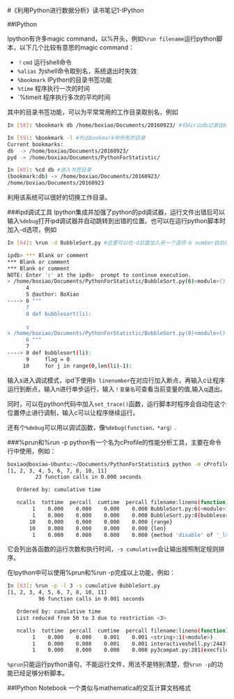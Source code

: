 #《利用Python进行数据分析》读书笔记1-IPython


##IPython

Ipython有许多magic command，以%开头，例如`%run filename`运行python脚本，以下几个比较有意思的magic command：

* `！cmd` 	运行shell命令
* `%alias` 	为shell命令取别名，系统退出时失效
* `%bookmark` IPython的目录书签功能
* `%time` 程序执行一次的时间
* `%timeit 程序执行多次的平均时间

其中的目录书签功能，可以为平常常用的工作目录取别名，例如
```bash
In [58]: %bookmark db /home/boxiao/Documents/20160923/ #将dir以db记录在bookmark中

In [59]: %bookmark -l #列出bookmark中所有的目录
Current bookmarks:
db  -> /home/boxiao/Documents/20160923/
pyd -> /home/boxiao/Documents/PythonForStatistic/

In [60]: %cd db #进入书签目录
(bookmark:db) -> /home/boxiao/Documents/20160923/
/home/boxiao/Documents/20160923
```
利用该系统可以很好的切换工作目录。

###ipd调试工具
Ipython集成并加强了python的pd调试器，运行文件出错后可以输入`%debug`打开ipd调试器并自动跳转到出错的位置。也可以在运行python脚本时加入-d选项，例如
```bash
In [64]: %run -d BubbleSort.py #这里可以在-d后面加入另一个选项-b number自动在number行设置断点。

ipdb> *** Blank or comment
*** Blank or comment
*** Blank or comment
NOTE: Enter 'c' at the ipdb>  prompt to continue execution.
> /home/boxiao/Documents/PythonForStatistic/BubbleSort.py(6)<module>()
      4 
      5 @author: BoXiao
----> 6 """
      7 
      8 def bubblesort(li):
      
      s
> /home/boxiao/Documents/PythonForStatistic/BubbleSort.py(8)<module>()
      6 """
      7 
----> 8 def bubblesort(li):
      9     flag = 0
     10     for j in range(0,len(li)-1):
```

输入s进入调试模式，ipd下使用`b linenumber`在对应行加入断点，再输入c让程序运行到断点，输入n进行单步运行，输入`！变量名`可查看当前变量的值,输入q退出。

同时，可以在python代码中加入`set_trace()`函数，运行脚本时程序会自动在这个位置停止进行调制，输入c可以让程序继续运行。

还有个`%debug`可以用以调试函数，像`%debug(function，*arg）`.

###%prun和%run -p
python有一个名为cProfile的性能分析工具，主要在命令行中使用，例如：

```bash
boxiao@boxiao-Ubuntu:~/Documents/PythonForStatistic$ python -m cProfile -s cumulative BubbleSort.py 
[1, 2, 3, 4, 5, 6, 7, 8, 10, 11]
         23 function calls in 0.000 seconds

   Ordered by: cumulative time

   ncalls  tottime  percall  cumtime  percall filename:lineno(function)
        1    0.000    0.000    0.000    0.000 BubbleSort.py:6(<module>)
        1    0.000    0.000    0.000    0.000 BubbleSort.py:8(bubblesort)
       10    0.000    0.000    0.000    0.000 {range}
       10    0.000    0.000    0.000    0.000 {len}
        1    0.000    0.000    0.000    0.000 {method 'disable' of '_lsprof.Profiler' objects}


```

它会列出各函数的运行次数和执行时间，`-s cumulative`会让输出按照制定规则排序。

在Ipython中可以使用%prun和%run -p完成以上功能，例如：
```bash
In [83]: %run -p -l 3 -s cumulative BubbleSort.py
[1, 2, 3, 4, 5, 6, 7, 8, 10, 11]
          96 function calls in 0.001 seconds

   Ordered by: cumulative time
   List reduced from 50 to 3 due to restriction <3>

   ncalls  tottime  percall  cumtime  percall filename:lineno(function)
        1    0.000    0.000    0.001    0.001 <string>:1(<module>)
        1    0.000    0.000    0.001    0.001 interactiveshell.py:2443(safe_execfile)
        1    0.000    0.000    0.000    0.000 py3compat.py:281(execfile)

```
`%prun`只能运行python语句，不能运行文件，用法不是特别清楚，但`%run -p`的功能已经足够分析脚本。

##IPython Notebook
一个类似与mathematica的交互计算文档格式


